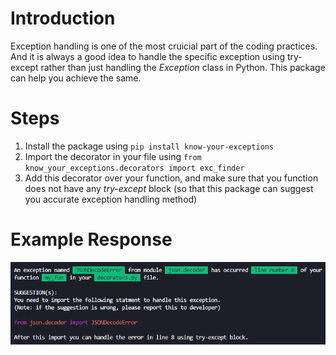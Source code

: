 # Introduction

Exception handling is one of the most cruicial part of the coding practices. And it is always a good idea to handle the specific exception using try-except rather than just handling the *Exception* class in Python. This package can help you achieve the same.

# Steps

1. Install the package using `pip install know-your-exceptions`
2. Import the decorator in your file using `from know_your_exceptions.decorators import exc_finder`
3. Add this decorator over your function, and make sure that you function does not have any *try-except* block (so that this package can suggest you accurate exception handling method)

# Example Response

![Example response](../_assets/know_your_exceptions_example.png/)